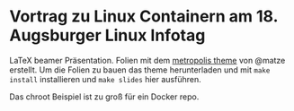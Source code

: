 # Vortrag zu Linux Containern am 18. Augsburger Linux Infotag

LaTeX beamer Präsentation. Folien mit dem [metropolis theme](https://github.com/matze/mtheme) von @matze erstellt. Um die Folien zu bauen das theme herunterladen und mit `make install`  installieren und `make slides` hier ausführen.

Das chroot Beispiel ist zu groß für ein Docker repo.

